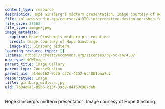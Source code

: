 ```yaml
---
content_type: resource
description: Hope Ginsberg's midterm presentation. Image courtesy of Hope Ginsburg.
file: /ol-ocw-studio-app/courses/4-370-interrogative-design-workshop-fall-2005/7b84e6a585b6c13f39c9d4f636967deb_ginsburg_midterm.jpg
file_size: 33562
file_type: image/jpeg
image_metadata:
  caption: Hope Ginsberg's midterm presentation.
  credit: Image courtesy of Hope Ginsburg.
  image-alt: Ginsburg midterm.
learning_resource_types: []
license: https://creativecommons.org/licenses/by-nc-sa/4.0/
ocw_type: OCWImage
parent_title: Image Gallery
parent_type: CourseSection
parent_uid: a14dd162-9a70-c37c-4252-6c4081baa7d2
resourcetype: Image
title: ginsburg_midterm.jpg
uid: 7b84e6a5-85b6-c13f-39c9-d4f636967deb
---
```

Hope Ginsberg's midterm presentation. Image courtesy of Hope Ginsburg.